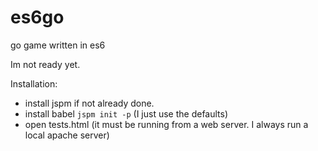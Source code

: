 # es6go
go game written in es6

Im not ready yet.

Installation:
*  install jspm if not already done.
*  install babel ```jspm init -p``` (I just use the defaults)
*  open tests.html (it must be running from a web server. I always run a local apache server)



